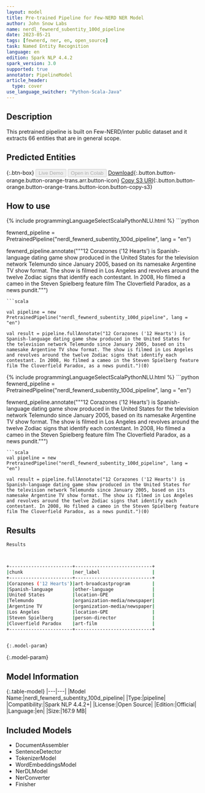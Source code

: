 ```yaml
---
layout: model
title: Pre-trained Pipeline for Few-NERD NER Model
author: John Snow Labs
name: nerdl_fewnerd_subentity_100d_pipeline
date: 2023-05-21
tags: [fewnerd, ner, en, open_source]
task: Named Entity Recognition
language: en
edition: Spark NLP 4.4.2
spark_version: 3.0
supported: true
annotator: PipelineModel
article_header:
  type: cover
use_language_switcher: "Python-Scala-Java"
---
```


## Description

This pretrained pipeline is built on Few-NERD/inter public dataset and it extracts 66 entities that are in general scope.

## Predicted Entities



{:.btn-box}
<button class="button button-orange" disabled>Live Demo</button>
<button class="button button-orange" disabled>Open in Colab</button>
[Download](https://s3.amazonaws.com/auxdata.johnsnowlabs.com/public/models/nerdl_fewnerd_subentity_100d_pipeline_en_4.4.2_3.0_1684647887382.zip){:.button.button-orange.button-orange-trans.arr.button-icon}
[Copy S3 URI](s3://auxdata.johnsnowlabs.com/public/models/nerdl_fewnerd_subentity_100d_pipeline_en_4.4.2_3.0_1684647887382.zip){:.button.button-orange.button-orange-trans.button-icon.button-copy-s3}

## How to use

<div class="tabs-box" markdown="1">
{% include programmingLanguageSelectScalaPythonNLU.html %}
```python

fewnerd_pipeline = PretrainedPipeline("nerdl_fewnerd_subentity_100d_pipeline", lang = "en")

fewnerd_pipeline.annotate("""12 Corazones ('12 Hearts') is Spanish-language dating game show produced in the United States for the television network Telemundo since January 2005, based on its namesake Argentine TV show format. The show is filmed in Los Angeles and revolves around the twelve Zodiac signs that identify each contestant. In 2008, Ho filmed a cameo in the Steven Spielberg feature film The Cloverfield Paradox, as a news pundit.""")
```
```scala

val pipeline = new PretrainedPipeline("nerdl_fewnerd_subentity_100d_pipeline", lang = "en")

val result = pipeline.fullAnnotate("12 Corazones ('12 Hearts') is Spanish-language dating game show produced in the United States for the television network Telemundo since January 2005, based on its namesake Argentine TV show format. The show is filmed in Los Angeles and revolves around the twelve Zodiac signs that identify each contestant. In 2008, Ho filmed a cameo in the Steven Spielberg feature film The Cloverfield Paradox, as a news pundit.")(0)
```
</div>

<div class="tabs-box" markdown="1">
{% include programmingLanguageSelectScalaPythonNLU.html %}
```python
fewnerd_pipeline = PretrainedPipeline("nerdl_fewnerd_subentity_100d_pipeline", lang = "en")

fewnerd_pipeline.annotate("""12 Corazones ('12 Hearts') is Spanish-language dating game show produced in the United States for the television network Telemundo since January 2005, based on its namesake Argentine TV show format. The show is filmed in Los Angeles and revolves around the twelve Zodiac signs that identify each contestant. In 2008, Ho filmed a cameo in the Steven Spielberg feature film The Cloverfield Paradox, as a news pundit.""")
```
```scala
val pipeline = new PretrainedPipeline("nerdl_fewnerd_subentity_100d_pipeline", lang = "en")

val result = pipeline.fullAnnotate("12 Corazones ('12 Hearts') is Spanish-language dating game show produced in the United States for the television network Telemundo since January 2005, based on its namesake Argentine TV show format. The show is filmed in Los Angeles and revolves around the twelve Zodiac signs that identify each contestant. In 2008, Ho filmed a cameo in the Steven Spielberg feature film The Cloverfield Paradox, as a news pundit.")(0)
```
</div>

## Results

```bash
Results



+-----------------------+----------------------------+
|chunk                  |ner_label                   |
+-----------------------+----------------------------+
|Corazones ('12 Hearts')|art-broadcastprogram        |
|Spanish-language       |other-language              |
|United States          |location-GPE                |
|Telemundo              |organization-media/newspaper|
|Argentine TV           |organization-media/newspaper|
|Los Angeles            |location-GPE                |
|Steven Spielberg       |person-director             |
|Cloverfield Paradox    |art-film                    |
+-----------------------+----------------------------+


{:.model-param}
```

{:.model-param}
## Model Information

{:.table-model}
|---|---|
|Model Name:|nerdl_fewnerd_subentity_100d_pipeline|
|Type:|pipeline|
|Compatibility:|Spark NLP 4.4.2+|
|License:|Open Source|
|Edition:|Official|
|Language:|en|
|Size:|167.9 MB|

## Included Models

- DocumentAssembler
- SentenceDetector
- TokenizerModel
- WordEmbeddingsModel
- NerDLModel
- NerConverter
- Finisher